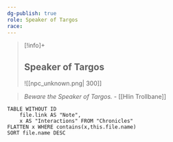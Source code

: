 ```yaml
---
dg-publish: true
role: Speaker of Targos
race: 
---
```


> [!info]+
> ## Speaker of Targos
> ![[npc_unknown.png| 300]]

> *Beware the Speaker of Targos.* - [[Hlin Trollbane]]

```dataview
TABLE WITHOUT ID
	file.link AS "Note", 
	x AS "Interactions" FROM "Chronicles"
FLATTEN x WHERE contains(x,this.file.name) 
SORT file.name DESC
```

